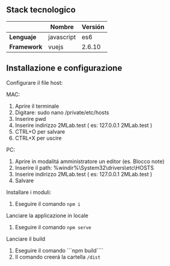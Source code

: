 ## Stack tecnologico

|               | Nombre     | Versión |
| ------------- | ---------- | ------- |
| **Lenguaje**  | javascript | es6     |
| **Framework** | vuejs      | 2.6.10  |

## Installazione e configurazione

Configurare il file host:

MAC:
  1. Aprire il terminale
  2. Digitare: sudo nano /private/etc/hosts
  3. Inserire pwd
  4. Inserire indirizzo 2MLab.test ( es: 127.0.0.1 2MLab.test )
  5. CTRL+O per salvare
  6. CTRL+X per uscire

PC:
  1. Aprire in modalitá amministratore un editor (es. Blocco note)
  2. Inserire il path: %windir%\System32\drivers\etc\HOSTS
  3. Inserire indirizzo 2MLab.test ( es: 127.0.0.1 2MLab.test )
  4. Salvare

Installare i moduli:
  1. Eseguire il comando ```npm i```

Lanciare la applicazione in locale
  1. Eseguire il comando ```npm serve```

Lanciare il build
  1. Eseguire il comando ```npm build````
  2. Il comando creerá la cartella ```/dist```




